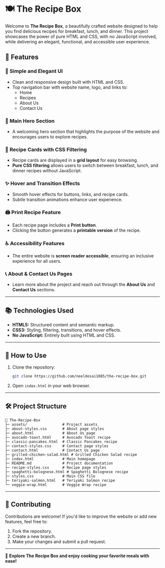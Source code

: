 # 🍽️ The Recipe Box

Welcome to **The Recipe Box**, a beautifully crafted website designed to help you find delicious recipes for breakfast, lunch, and dinner. This project showcases the power of pure HTML and CSS, with no JavaScript involved, while delivering an elegant, functional, and accessible user experience.


## 🌟 Features

### 🎨 **Simple and Elegant UI**

- Clean and responsive design built with HTML and CSS.
- Top navigation bar with website name, logo, and links to:
  - Home
  - Recipes
  - About Us
  - Contact Us

### 📸 **Main Hero Section**

- A welcoming hero section that highlights the purpose of the website and encourages users to explore recipes.

### 🥘 **Recipe Cards with CSS Filtering**

- Recipe cards are displayed in a **grid layout** for easy browsing.
- **Pure CSS filtering** allows users to switch between breakfast, lunch, and dinner recipes without JavaScript.

### ✨ **Hover and Transition Effects**

- Smooth hover effects for buttons, links, and recipe cards.
- Subtle transition animations enhance user experience.

### 🖨️ **Print Recipe Feature**

- Each recipe page includes a **Print button**.
- Clicking the button generates a **printable version** of the recipe.

### ♿ **Accessibility Features**

- The entire website is **screen reader accessible**, ensuring an inclusive experience for all users.

### 📞 **About & Contact Us Pages**

- Learn more about the project and reach out through the **About Us** and **Contact Us** sections.

---

## 📚 **Technologies Used**

- **HTML5:** Structured content and semantic markup.
- **CSS3:** Styling, filtering, transitions, and hover effects.
- **No JavaScript:** Entirely built using HTML and CSS.

---

## 🚀 **How to Use**

1. Clone the repository:
   ```bash
   git clone https://github.com/neeldesai1085/the-recipe-box.git
   ```
2. Open `index.html` in your web browser.

---

## 🛠️ **Project Structure**

```
📁 The-Recipe-Box
├─ assets/                # Project assets
├─ about-styles.css       # About page styles
├─ about.html             # About Us page
├─ avocado-toast.html     # Avocado Toast recipe
├─ classic-pancakes.html  # Classic Pancakes recipe
├─ contact-styles.css     # Contact page styles
├─ contact.html           # Contact Us page
├─ grilled-chicken-salad.html # Grilled Chicken Salad recipe
├─ index.html             # Main homepage
├─ README.md              # Project documentation
├─ recipe-styles.css      # Recipe page styles
├─ spaghetti-bolognese.html # Spaghetti Bolognese recipe
├─ styles.css             # Main CSS file
├─ teriyaki-salmon.html   # Teriyaki Salmon recipe
└─ veggie-wrap.html       # Veggie Wrap recipe
```

---

## 🤝 **Contributing**

Contributions are welcome! If you'd like to improve the website or add new features, feel free to:

1. Fork the repository.
2. Create a new branch.
3. Make your changes and submit a pull request.

---

🚀 **Explore The Recipe Box and enjoy cooking your favorite meals with ease!**
